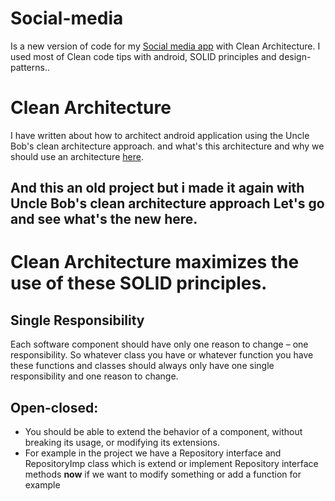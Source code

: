 # Social-media
Is a new version of code for my [Social media app](https://github.com/kareemAboelatta/social-media-app) with Clean Architecture. 
I used most of Clean code tips with android, SOLID principles and design-patterns..

# Clean Architecture 
I have written about how to architect android application using the Uncle Bob's clean architecture approach. and what's this architecture and why we should use an architecture [here](https://github.com/kareemAboelatta/Clean-architecture).
## And this an old project but i made it again with Uncle Bob's clean architecture approach Let's go and see what's the new here.

# Clean Architecture maximizes the use of these SOLID principles.
## Single Responsibility
Each software component should have only one reason to change – one responsibility.
So whatever class you have or whatever function you have these functions and classes should always only have one single responsibility and one reason to change.

## Open-closed:
- You should be able to extend the behavior of a component, without breaking its usage, or modifying its extensions.
- For example in the project we have a Repository interface and RepositoryImp class which is extend or implement Repository       interface methods **now** if we want to modify something or add a function for example 

